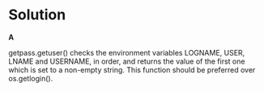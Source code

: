 # Solution

**A**

getpass.getuser() checks the environment variables LOGNAME, USER, LNAME and USERNAME, in order, and returns the value of the first one which is set to a non-empty string. This function should be preferred over os.getlogin().
